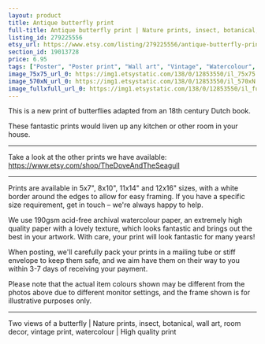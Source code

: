 ```yaml
---
layout: product
title: Antique butterfly print 
full-title: Antique butterfly print | Nature prints, insect, botanical, wall art, room decor, vintage print, watercolour | High quality print
listing_id: 279225556
etsy_url: https://www.etsy.com/listing/279225556/antique-butterfly-print-nature-prints?utm_source=thedoveandtheseagull&utm_medium=api&utm_campaign=api
section_id: 19013728
price: 6.95
tags: ["Poster", "Poster print", "Wall art", "Vintage", "Watercolour", "Nature", "Botanical art", "Wildlife", "Butterfly", "Nature print", "Butterfly print", "Butterfly art", "High quality print"]
image_75x75_url_0: https://img1.etsystatic.com/138/0/12853550/il_75x75.1017103675_gfav.jpg
image_570xN_url_0: https://img1.etsystatic.com/138/0/12853550/il_570xN.1017103675_gfav.jpg
image_fullxfull_url_0: https://img1.etsystatic.com/138/0/12853550/il_fullxfull.1017103675_gfav.jpg
---
```

This is a new print of butterflies adapted from an 18th century Dutch book.

These fantastic prints would liven up any kitchen or other room in your house. 

---

Take a look at the other prints we have available:
https://www.etsy.com/shop/TheDoveAndTheSeagull

---

Prints are available in 5x7&quot;, 8x10&quot;, 11x14&quot; and 12x16&quot; sizes, with a white border around the edges to allow for easy framing. If you have a specific size requirement, get in touch – we&#39;re always happy to help.

We use 190gsm acid-free archival watercolour paper, an extremely high quality paper with a lovely texture, which looks fantastic and brings out the best in your artwork. With care, your print will look fantastic for many years!

When posting, we&#39;ll carefully pack your prints in a mailing tube or stiff envelope to keep them safe, and we aim have them on their way to you within 3-7 days of receiving your payment.

Please note that the actual item colours shown may be different from the photos above due to different monitor settings, and the frame shown is for illustrative purposes only.

---

Two views of a butterfly | Nature prints, insect, botanical, wall art, room decor, vintage print, watercolour | High quality print
